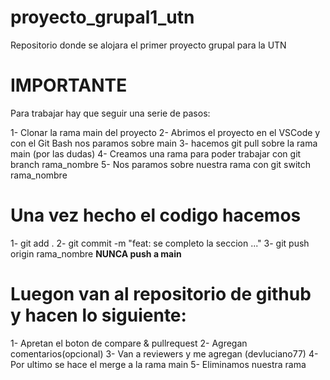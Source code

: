 # proyecto_grupal1_utn
Repositorio donde se alojara el primer proyecto grupal para la UTN

# **IMPORTANTE**
Para trabajar hay que seguir una serie de pasos:

1- Clonar la rama main del proyecto
2- Abrimos el proyecto en el VSCode y con el Git Bash nos paramos sobre main
3- hacemos git pull sobre la rama main (por las dudas)
4- Creamos una rama para poder trabajar con git branch rama_nombre
5- Nos paramos sobre nuestra rama con git switch rama_nombre

# Una vez hecho el codigo hacemos 
1- git add .
2- git commit -m "feat: se completo la seccion ..."
3- git push origin rama_nombre **NUNCA push a main**

# Luegon van al repositorio de github y hacen lo siguiente:

1- Apretan el boton de compare & pullrequest
2- Agregan comentarios(opcional)
3- Van a reviewers y me agregan (devluciano77)
4- Por ultimo se hace el merge a la rama main
5- Eliminamos nuestra rama 
